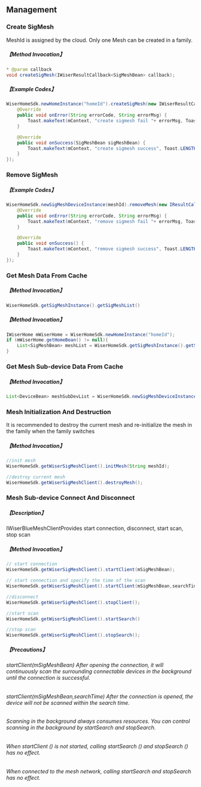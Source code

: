 ## Management

### Create SigMesh

MeshId is assigned by the cloud. Only one Mesh can be created in a family.

##### 【Method Invocation】
```java
* @param callback   
void createSigMesh(IWiserResultCallback<SigMeshBean> callback);
```

##### 【Example Codes】
``` java
WiserHomeSdk.newHomeInstance("homeId").createSigMesh(new IWiserResultCallback<SigMeshBean>() {
    @Override
    public void onError(String errorCode, String errorMsg) {
        Toast.makeText(mContext, "create sigmesh fail "+ errorMsg, Toast.LENGTH_LONG).show();
    }

    @Override
    public void onSuccess(SigMeshBean sigMeshBean) {
        Toast.makeText(mContext, "create sigmesh success", Toast.LENGTH_LONG).show();
    }
});
```

### Remove SigMesh

##### 【Example Codes】
```java
WiserHomeSdk.newSigMeshDeviceInstance(meshId).removeMesh(new IResultCallback() {
    @Override
    public void onError(String errorCode, String errorMsg) {
	    Toast.makeText(mContext, "remove sigmesh fail "+ errorMsg, Toast.LENGTH_LONG).show();
    }

    @Override
    public void onSuccess() {
	    Toast.makeText(mContext, "remove sigmesh success", Toast.LENGTH_LONG).show();
    }
});

```

### Get Mesh Data From Cache
##### 【Method Invocation】
```java
WiserHomeSdk.getSigMeshInstance().getSigMeshList()
```
##### 【Method Invocation】
```java
IWiserHome mWiserHome = WiserHomeSdk.newHomeInstance("homeId");
if (mWiserHome.getHomeBean() != null){
	List<SigMeshBean> meshList = WiserHomeSdk.getSigMeshInstance().getSigMeshList()
}
```

###  Get Mesh Sub-device Data From Cache 
##### 【Method Invocation】
```java
List<DeviceBean> meshSubDevList = WiserHomeSdk.newSigMeshDeviceInstance("meshId").getMeshSubDevList();

```


### Mesh Initialization And Destruction
It is recommended to destroy the current mesh and re-initialize the mesh in the family when the family switches

##### 【Method Invocation】
```java
//init mesh
WiserHomeSdk.getWiserSigMeshClient().initMesh(String meshId);

//destroy current mesh
WiserHomeSdk.getWiserSigMeshClient().destroyMesh();
```


### Mesh Sub-device Connect And Disconnect
##### 【Description】
IWiserBlueMeshClientProvides start connection, disconnect, start scan, stop scan

##### 【Method Invocation】
```java
// start connection
WiserHomeSdk.getWiserSigMeshClient().startClient(mSigMeshBean);

// start connection and specify the time of the scan
WiserHomeSdk.getWiserSigMeshClient().startClient(mSigMeshBean,searchTime);

//disconnect
WiserHomeSdk.getWiserSigMeshClient().stopClient();

//start scan
WiserHomeSdk.getWiserSigMeshClient().startSearch()

//stop scan
WiserHomeSdk.getWiserSigMeshClient().stopSearch();

```

##### 【Precautions】
###### startClient(mSigMeshBean) After opening the connection, it will continuously scan the surrounding connectable devices in the background until the connection is successful.
###### startClient(mSigMeshBean,searchTime) After the connection is opened, the device will not be scanned within the search time.
###### Scanning in the background always consumes resources. You can control scanning in the background by startSearch and stopSearch.
###### When startClient () is not started, calling startSearch () and stopSearch () has no effect.
###### When connected to the mesh network, calling startSearch and stopSearch has no effect.
